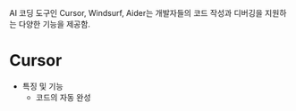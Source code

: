 AI 코딩 도구인 Cursor, Windsurf, Aider는 개발자들의 코드 작성과 디버깅을 지원하는 다양한 기능을 제공함.

# Cursor
- 특징 및 기능
	- 코드의 자동 완성
